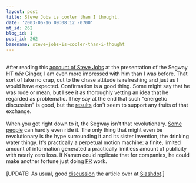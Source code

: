 ```yaml
---
layout: post
title: Steve Jobs is cooler than I thought.
date: '2003-06-16 09:08:12 -0700'
mt_id: 262
blog_id: 1
post_id: 262
basename: steve-jobs-is-cooler-than-i-thought
---
```

<br />After reading this <a href="http://hbsworkingknowledge.hbs.edu/pubitem.jhtml?id=3533&amp;t=innovation">account of Steve Jobs</a> at the presentation of the Segway HT <em>n&#xE9;e</em> Ginger, I am even more impressed with him than I was before. That sort of take no crap, cut to the chase attitude is refreshing and just as I would have expected. Confirmation is a good thing. Some might say that he was rude or mean, but I see it as thoroughly vetting an idea that he regarded as problematic. They say at the end that such "energetic discussion" is good, but the <a href="http://www.segway.com/">results</a> don't seem to support any fruits of that exchange.<br /><br />When you get right down to it, the Segway isn't that revolutionary. <a href="http://www.msnbc.com/news/926145.asp">Some people</a> can hardly even ride it. The only thing that might even be revolutionary is the hype surrounding it and its sister invention, the drinking water thingy. It's practically a perpetual motion machine: a finite, limited amount of information generated a practically limitless amount of publicity with nearly zero loss. If Kamen could replicate that for companies, he could make another fortune just doing <acronym title="Public Relations">PR</acronym> work.<br /><br />[UPDATE: As usual, good <a href="http://slashdot.org/article.pl?sid=03/06/16/1828207&amp;mode=thread&amp;tid=188&amp;tid=192">discussion</a> the article over at <a href="http://www.slashdot.org/">Slashdot</a>.]<br /><br /><br />

